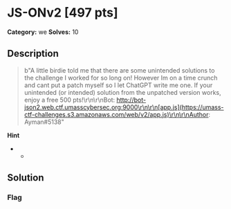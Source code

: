 # JS-ONv2 [497 pts]

**Category:** we
**Solves:** 10

## Description
>b"A little birdie told me that there are some unintended solutions to the challenge I worked for so long on! However Im on a time crunch and cant put a patch myself so I let ChatGPT write me one. If your unintended (or intended) solution from the unpatched version works, enjoy a free 500 pts!\r\n\r\nBot: http://bot-json2.web.ctf.umasscybersec.org:9000\r\n\r\n[app.js](https://umass-ctf-challenges.s3.amazonaws.com/web/v2/app.js)\r\n\r\nAuthor: Ayman#5138"

**Hint**
* -

## Solution

### Flag


